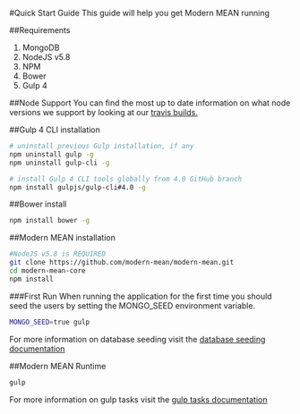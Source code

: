#Quick Start Guide
This guide will help you get Modern MEAN running

##Requirements
1. MongoDB
2. NodeJS v5.8
3. NPM
4. Bower
5. Gulp 4

##Node Support
You can find the most up to date information on what node versions we support by looking at our <a href="https://github.com/trainerbill/modern-mean/blob/master/.travis.yml#L3">travis builds.</a>

##Gulp 4 CLI installation
```sh
# uninstall previous Gulp installation, if any
npm uninstall gulp -g
npm uninstall gulp-cli -g

# install Gulp 4 CLI tools globally from 4.0 GitHub branch
npm install gulpjs/gulp-cli#4.0 -g
```
##Bower install
```sh
npm install bower -g
```
##Modern MEAN installation
```sh
#NodeJS v5.8 is REQUIRED
git clone https://github.com/modern-mean/modern-mean.git
cd modern-mean-core
npm install
```

###First Run
When running the application for the first time you should seed the users by setting the MONGO_SEED environment variable.
```bash
MONGO_SEED=true gulp
```
For more information on database seeding visit the <a href="https://github.com/modern-mean/modern-mean/blob/master/docs/dbseeding.md">database seeding documentation</a>

##Modern MEAN Runtime
```sh
gulp
```
For more information on gulp tasks visit the <a href="https://github.com/modern-mean/modern-mean/blob/master/docs/gulptasks.md">gulp tasks documentation</a>
